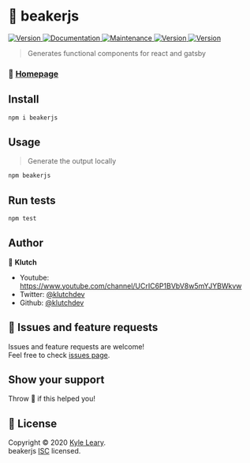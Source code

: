 <h1 text-align="center">🤯 beakerjs </h1>

<p>
  <a href="https://badge.fury.io/js/beakerjs" target="_blank">
    <img alt="Version" src="https://badge.fury.io/js/beakerjs.svg">
  </a>
  <a href="https://github.com/klutchdev/beakerjs#readme" target="_blank">
    <img alt="Documentation" src="https://img.shields.io/badge/documentation-yes-brightgreen.svg">
  </a>
  <a href="https://github.com/klutchdev/beakerjs/graphs/commit-activity" target="_blank">
    <img alt="Maintenance" src="https://img.shields.io/badge/Maintained%3F-yes-green.svg">
  </a>
  <a href="https://travis-ci.com/klutchdev/klutch-generator" target="_blank">
    <img alt="Version" src="https://travis-ci.com/klutchdev/beakerjs.svg?branch=master">
  </a>
  <a href="https://david-dm.org/klutchdev/klutch-generator" target="_blank">
    <img alt="Version" src="https://david-dm.org/klutchdev/beakerjs/status.svg">
  </a>
</p>

> Generates functional components for react and gatsby

### 🍩 [Homepage](https://github.com/klutchdev/beakerjs)

## Install

```sh
npm i beakerjs
```

## Usage

> Generate the output locally

```sh
npm beakerjs
```

## Run tests

```sh
npm test
```

## Author

🤪 **Klutch**

- Youtube: <https://www.youtube.com/channel/UCrIC6P1BVbV8w5mYJYBWkvw>
- Twitter: [@klutchdev](https://twitter.com/klutchdev)
- Github: [@klutchdev](https://github.com/klutchdev)

## 🦾 Issues and feature requests

Issues and feature requests are welcome!<br />Feel free to check [issues page](https://github.com/klutchdev/beakerjs/issues).

## Show your support

Throw 🍕 if this helped you!

## 📝 License

Copyright © 2020 [Kyle Leary](https://github.com/klutchdev).<br />
beakerjs [ISC](https://github.com/klutchdev/beakerjs/blob/master/LICENSE) licensed.
